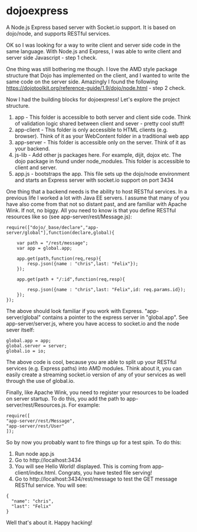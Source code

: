 dojoexpress
===========

A Node.js Express based server with Socket.io support.  It is based on dojo/node, and supports RESTful services.

OK so I was looking for a way to write client and server side code in the same language.  With Node.js and
Express, I was able to write client and server side Javascript - step 1 check.

One thing was still bothering me though.  I love the AMD style package structure that Dojo has implemented on the client,
and I wanted to write the same code on the server side.  Amazingly I found the following https://dojotoolkit.org/reference-guide/1.9/dojo/node.html - step 2 check.

Now I had the building blocks for dojoexpress!  Let's explore the project structure.

1. app - This folder is accessible to both server and client side code.  Think of validation logic shared between client and sever - pretty cool stuff!
2. app-client - This folder is only accessible to HTML clients (e.g. browser).  Think of it as your WebContent folder in a traditional web app
3. app-server - This folder is accessible only on the server.  Think of it as your backend.
4. js-lib - Add other js packages here.  For example, dijit, dojox etc. The dojo package in found under node_modules.  This folder is accessible to client and server.
5. app.js - bootstraps the app.  This file sets up the dojo/node environment and starts an Express server with socket.io support on port 3434

One thing that a backend needs is the ability to host RESTful services.  In a previous life I worked a lot with Java EE servers.
I assume that many of you have also come from that not so distant past, and are familiar with Apache Wink.  If not, no biggy.
All you need to know is that you define RESTful resources like so (see app-server/rest/Message.js):

```
require(["dojo/_base/declare","app-server/global"],function(declare,global){
	
	var path = "/rest/message";
	var app = global.app;
			
	app.get(path,function(req,resp){
		resp.json({name : "chris",last: "Felix"});
	});
	
	app.get(path + "/:id",function(req,resp){
		
		resp.json({name : "chris",last: "Felix",id: req.params.id});
	});
});

```

The above should look familiar if you work with Express. "app-server/global" contains a pointer to the express server in "global.app".
See app-server/server.js, where you have access to socket.io and the node sever itself:  

```
global.app = app;
global.server = server;
global.io = io;
```

The above code is cool, because you are able to split up your RESTful services (e.g. Express paths) into AMD modules.  Think about it, you can easily create a streaming socket.io version of
any of your services as well through the use of global.io.

Finally, like Apache Wink, you need to register your resources to be loaded on server startup.  To do this, you add the path to 
app-server/rest/Resources.js.  For example:

```
require([
"app-server/rest/Message",   
"app-server/rest/User"
]);
```

So by now you probably want to fire things up for a test spin.  To do this:

1. Run node app.js
2. Go to http://localhost:3434
3. You will see Hello World! displayed.  This is coming from app-client/index.html. Congrats, you have tested file serving!
4. Go to http://localhost:3434/rest/message to test the GET message RESTful service.  You will see:

```
{
  "name": "chris",
  "last": "Felix"
}
```

Well that's about it.  Happy hacking!
